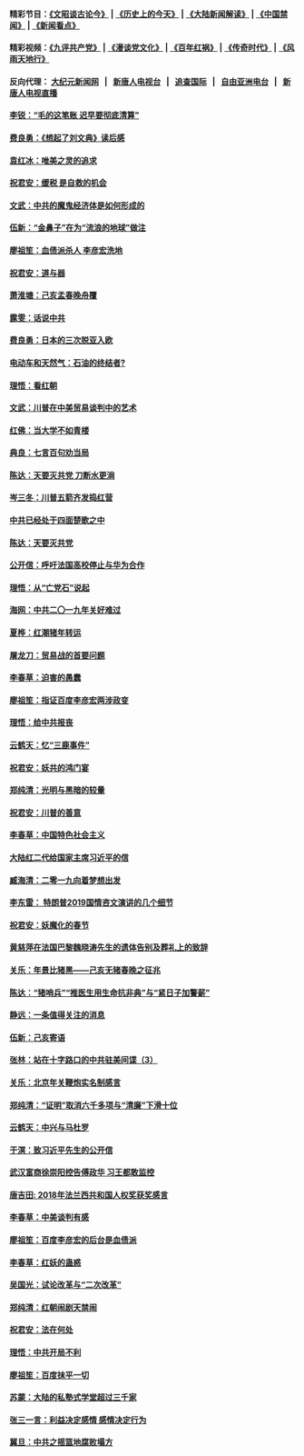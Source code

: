 #### 精彩节目：[《文昭谈古论今》](http://155.138.201.177/wenzhao) | [《历史上的今天》](http://155.138.201.177/today-in-history) | [《大陆新闻解读》](http://155.138.201.177/ntdtv-comedy) | [《中国禁闻》](http://155.138.201.177/ntdtv-news) | [《新闻看点》](http://155.138.201.177/news-insight) 

 #### 精彩视频：[《九评共产党》](http://155.138.201.177:10000/videos/jiuping) | [《漫谈党文化》](http://155.138.201.177:10000/videos/mtdwh) | [《百年红祸》](http://155.138.201.177:10000/videos/bnhh) | [《传奇时代》](http://155.138.201.177:10000/videos/legend) | [《风雨天地行》](http://155.138.201.177:10000/videos/fytdx) 

 #### 反向代理： [大纪元新闻网](http://155.138.201.177:10080/) &nbsp;&nbsp;|&nbsp;&nbsp; [新唐人电视台](http://155.138.201.177:8000/) &nbsp;&nbsp;|&nbsp;&nbsp; [追查国际](http://155.138.201.177:10010/) &nbsp;&nbsp;|&nbsp;&nbsp; [自由亚洲电台](http://155.138.201.177:9800/) &nbsp;&nbsp;|&nbsp;&nbsp; [新唐人电视直播](http://155.138.201.177/) 

#### [李锐：“毛的这笔账 迟早要彻底清算”](../pages/nsc993/n11054514.md?t=02190950) 

#### [费良勇：《想起了刘文典》读后感](../pages/nsc993/n11054408.md?t=02190950) 

#### [袁红冰：唯美之灵的追求](../pages/nsc993/n11052800.md?t=02190950) 

#### [祝君安：缓税 是自救的机会](../pages/nsc993/n11052714.md?t=02190950) 

#### [文武：中共的魔鬼经济体是如何形成的](../pages/nsc993/n11051908.md?t=02190950) 

#### [伍新：“金鼻子”在为“流浪的地球”做注](../pages/nsc993/n11051603.md?t=02190950) 

#### [廖祖笙：血债派杀人 李彦宏洗地](../pages/nsc993/n11051397.md?t=02190950) 

#### [祝君安：道与器](../pages/nsc993/n11050653.md?t=02190950) 

#### [萧淮塘：己亥孟春晚舟覆](../pages/nsc993/n11050615.md?t=02190950) 

#### [露雯：话说中共](../pages/nsc993/n11050549.md?t=02190950) 

#### [费良勇：日本的三次脱亚入欧](../pages/nsc993/n11050067.md?t=02190950) 

#### [电动车和天然气：石油的终结者?](../pages/nsc993/n11047401.md?t=02190950) 

#### [理悟：看红朝](../pages/nsc993/n11047368.md?t=02190950) 

#### [文武：川普在中美贸易谈判中的艺术](../pages/nsc993/n11047216.md?t=02190950) 

#### [红佛：当大学不如青楼](../pages/nsc993/n11046910.md?t=02190950) 

#### [典良：七言百句劝当局](../pages/nsc993/n11046467.md?t=02190950) 

#### [陈达：天要灭共党 刀断水更淌](../pages/nsc993/n11045758.md?t=02190950) 

#### [岑三冬：川普五箭齐发捣红营](../pages/nsc993/n11045729.md?t=02190950) 

#### [中共已经处于四面楚歌之中](../pages/nsc993/n11044959.md?t=02190950) 

#### [陈达：天要灭共党](../pages/nsc993/n11043924.md?t=02190950) 

#### [公开信：呼吁法国高校停止与华为合作](../pages/nsc993/n11042967.md?t=02190950) 

#### [理悟：从“亡党石”说起](../pages/nsc993/n11042524.md?t=02190950) 

#### [海网：中共二〇一九年关好难过](../pages/nsc993/n11041415.md?t=02190950) 

#### [夏桦：红潮猪年转运](../pages/nsc993/n11041337.md?t=02190950) 

#### [屠龙刀：贸易战的首要问题](../pages/nsc993/n11040283.md?t=02190950) 

#### [李春草：迫害的愚蠢](../pages/nsc993/n11036601.md?t=02190950) 

#### [廖祖笙：指证百度李彦宏两涉政变](../pages/nsc993/n11036579.md?t=02190950) 

#### [理悟：给中共报丧](../pages/nsc993/n11036501.md?t=02190950) 

#### [云鹤天：忆“三鹿事件”](../pages/nsc993/n11036466.md?t=02190950) 

#### [祝君安：妖共的鸿门宴](../pages/nsc993/n11035387.md?t=02190950) 

#### [郑纯清：光明与黑暗的较量](../pages/nsc993/n11035337.md?t=02190950) 

#### [祝君安：川普的善意](../pages/nsc993/n11032077.md?t=02190950) 

#### [李春草：中国特色社会主义](../pages/nsc993/n11032132.md?t=02190950) 

#### [大陆红二代给国家主席习近平的信](../pages/nsc993/n11031995.md?t=02190950) 

#### [臧海清：二零一九向着梦想出发](../pages/nsc993/n11031959.md?t=02190950) 

#### [李东雷： 特朗普2019国情咨文演讲的几个细节](../pages/nsc993/n11031943.md?t=02190950) 

#### [祝君安：妖魔化的春节](../pages/nsc993/n11031747.md?t=02190950) 

#### [黄慈萍在法国巴黎魏晓涛先生的遗体告别及葬礼上的致辞](../pages/nsc993/n11031419.md?t=02190950) 

#### [关乐：年景比猪黑——己亥无猪春晚之征兆](../pages/nsc993/n11031494.md?t=02190950) 

#### [陈达：“猪哨兵”“推医生用生命抗非典”与“紧日子加警薪”](../pages/nsc993/n11027746.md?t=02190950) 

#### [静远：一条值得关注的消息](../pages/nsc993/n11024470.md?t=02190950) 

#### [伍新：己亥寄语](../pages/nsc993/n11024543.md?t=02190950) 

#### [张林：站在十字路口的中共驻美间谍（3）](../pages/nsc993/n11023043.md?t=02190950) 

#### [关乐：北京年关鞭炮实名制感言](../pages/nsc993/n11022630.md?t=02190950) 

#### [郑纯清：“证明”取消六千多项与“清廉”下滑十位](../pages/nsc993/n11022638.md?t=02190950) 

#### [云鹤天：中兴与马杜罗](../pages/nsc993/n11022620.md?t=02190950) 

#### [于溟：致习近平先生的公开信](../pages/nsc993/n11022593.md?t=02190950) 

#### [武汉富商徐崇阳控告傅政华 习王都敢监控](../pages/nsc993/n11022212.md?t=02190950) 

#### [唐吉田: 2018年法兰西共和国人权奖获奖感言](../pages/nsc993/n11021537.md?t=02190950) 

#### [李春草：中美谈判有感](../pages/nsc993/n11019776.md?t=02190950) 

#### [廖祖笙：百度李彦宏的后台是血债派](../pages/nsc993/n11019767.md?t=02190950) 

#### [李春草：红妖的蛊惑](../pages/nsc993/n11017095.md?t=02190950) 

#### [吴国光：试论改革与“二次改革”](../pages/nsc993/n11017055.md?t=02190950) 

#### [郑纯清：红朝闹剧天禁闹](../pages/nsc993/n11017030.md?t=02190950) 

#### [祝君安：法在何处](../pages/nsc993/n11017021.md?t=02190950) 

#### [理悟：中共开局不利](../pages/nsc993/n11016938.md?t=02190950) 

#### [廖祖笙：百度抹平一切](../pages/nsc993/n11014925.md?t=02190950) 

#### [苏蒙：大陆的私塾式学堂超过三千家](../pages/nsc993/n11014334.md?t=02190950) 

#### [张三一言：利益决定感情 感情决定行为](../pages/nsc993/n11012463.md?t=02190950) 

#### [冀旦：中共之摇篮地腐败塌方](../pages/nsc993/n11009533.md?t=02190950) 

